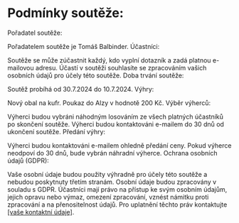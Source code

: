 # Podmínky soutěže:

Pořadatel soutěže:

Pořadatelem soutěže je Tomáš Balbinder.
Účastníci:

Soutěže se může zúčastnit každý, kdo vyplní dotazník a zadá platnou e-mailovou adresu.
Účastí v soutěži souhlasíte se zpracováním vašich osobních údajů pro účely této soutěže.
Doba trvání soutěže:

Soutěž probíhá od 30.7.2024 do 10.7.2024.
Výhry:

Nový obal na kufr.
Poukaz do Alzy v hodnotě 200 Kč.
Výběr výherců:

Výherci budou vybráni náhodným losováním ze všech platných účastníků po skončení soutěže.
Výherci budou kontaktováni e-mailem do 30 dnů od ukončení soutěže.
Předání výhry:

Výherci budou kontaktováni e-mailem ohledně předání ceny. Pokud výherce neodpoví do 30 dnů, bude vybrán náhradní výherce.
Ochrana osobních údajů (GDPR):

Vaše osobní údaje budou použity výhradně pro účely této soutěže a nebudou poskytnuty třetím stranám.
Osobní údaje budou zpracovány v souladu s GDPR.
Účastníci mají právo na přístup ke svým osobním údajům, jejich opravu nebo výmaz, omezení zpracování, vznést námitku proti zpracování a na přenositelnost údajů. Pro uplatnění těchto práv kontaktujte [[vaše kontaktní údaje]](https://www.facebook.com/tomas.balbinder/).

